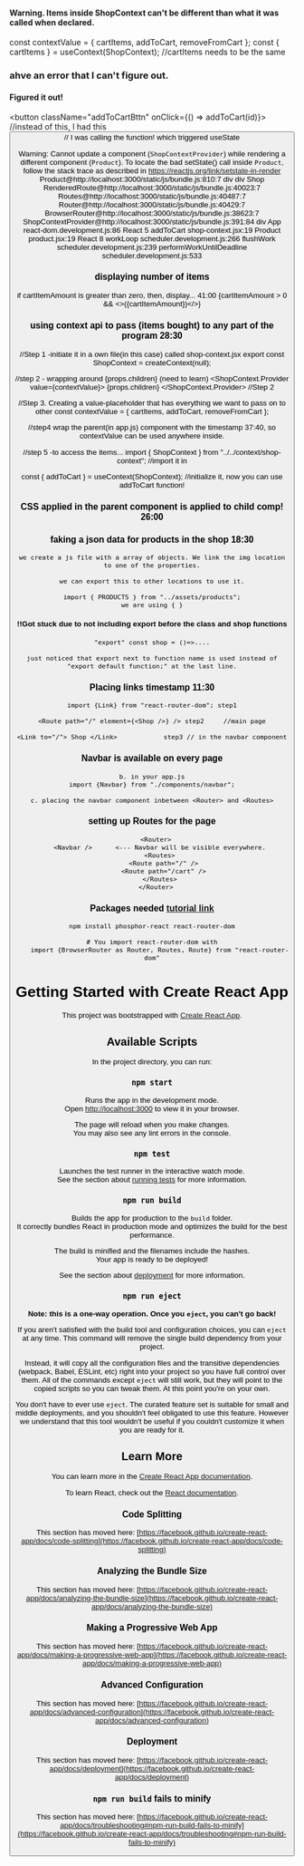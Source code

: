 #### Warning. Items inside ShopContext can't be different than what it was called when declared.

const contextValue = { cartItems, addToCart, removeFromCart };
const { cartItems } = useContext(ShopContext);
//cartItems needs to be the same

### ahve an error that I can't figure out.

#### Figured it out!

<button className="addToCartBttn" onClick={() => addToCart(id)}> //instead of this, I had this
<button className="addToCartBttn" onClick={addToCart(id)}> // I was calling the function! which triggered useState

Warning: Cannot update a component (`ShopContextProvider`) while rendering a different component (`Product`). To locate the bad setState() call inside `Product`, follow the stack trace as described in https://reactjs.org/link/setstate-in-render
Product@http://localhost:3000/static/js/bundle.js:810:7
div
div
Shop
RenderedRoute@http://localhost:3000/static/js/bundle.js:40023:7
Routes@http://localhost:3000/static/js/bundle.js:40487:7
Router@http://localhost:3000/static/js/bundle.js:40429:7
BrowserRouter@http://localhost:3000/static/js/bundle.js:38623:7
ShopContextProvider@http://localhost:3000/static/js/bundle.js:391:84
div
App react-dom.development.js:86
React 5
addToCart shop-context.jsx:19
Product product.jsx:19
React 8
workLoop scheduler.development.js:266
flushWork scheduler.development.js:239
performWorkUntilDeadline scheduler.development.js:533

### displaying number of items

if cartItemAmount is greater than zero, then, display... 41:00
{cartItemAmount > 0 && <>({cartItemAmount})</>}

### using context api to pass (items bought) to any part of the program 28:30

//Step 1 -initiate it in a own file(in this case) called shop-context.jsx
export const ShopContext = createContext(null);

//step 2 - wrapping around {props.children} (need to learn)
<ShopContext.Provider value={contextValue}>
{props.children}
</ShopContext.Provider> //Step 2

//Step 3. Creating a value-placeholder that has everything we want to pass on to other
const contextValue = { cartItems, addToCart, removeFromCart };

//step4 wrap the parent(in app.js) component with the <contextProvider> timestamp 37:40, so contextValue can be used anywhere inside.

//step 5 -to access the items...
import { ShopContext } from "../../context/shop-context"; //import it in

const { addToCart } = useContext(ShopContext); //initialize it, now you can use addToCart function!

### CSS applied in the parent component is applied to child comp! 26:00

### faking a json data for products in the shop 18:30

    we create a js file with a array of objects. We link the img location to one of the properties.

    we can export this to other locations to use it.

    import { PRODUCTS } from "../assets/products";
    we are using { }

#### !!Got stuck due to not including export before the class and shop functions

    "export" const shop = ()=>....

    just noticed that export next to function name is used instead of "export default function;" at the last line.

### Placing links timestamp 11:30

    import {Link} from "react-router-dom"; step1

    <Route path="/" element={<Shop />} /> step2     //main page

    <Link to="/"> Shop </Link>            step3 // in the navbar component

### Navbar is available on every page

    b. in your app.js
    import {Navbar} from "./components/navbar";

    c. placing the navbar component inbetween <Router> and <Routes>

### setting up Routes for the page

      <Router>
        <Navbar />      <--- Navbar will be visible everywhere.
        <Routes>
          <Route path="/" />
          <Route path="/cart" />
        </Routes>
      </Router>

### Packages needed [tutorial link](https://www.youtube.com/watch?v=tEMrD9t85v4&t=700s)

    npm install phosphor-react react-router-dom

    # You import react-router-dom with
        import {BrowserRouter as Router, Routes, Route} from "react-router-dom"

# Getting Started with Create React App

This project was bootstrapped with [Create React App](https://github.com/facebook/create-react-app).

## Available Scripts

In the project directory, you can run:

### `npm start`

Runs the app in the development mode.\
Open [http://localhost:3000](http://localhost:3000) to view it in your browser.

The page will reload when you make changes.\
You may also see any lint errors in the console.

### `npm test`

Launches the test runner in the interactive watch mode.\
See the section about [running tests](https://facebook.github.io/create-react-app/docs/running-tests) for more information.

### `npm run build`

Builds the app for production to the `build` folder.\
It correctly bundles React in production mode and optimizes the build for the best performance.

The build is minified and the filenames include the hashes.\
Your app is ready to be deployed!

See the section about [deployment](https://facebook.github.io/create-react-app/docs/deployment) for more information.

### `npm run eject`

**Note: this is a one-way operation. Once you `eject`, you can't go back!**

If you aren't satisfied with the build tool and configuration choices, you can `eject` at any time. This command will remove the single build dependency from your project.

Instead, it will copy all the configuration files and the transitive dependencies (webpack, Babel, ESLint, etc) right into your project so you have full control over them. All of the commands except `eject` will still work, but they will point to the copied scripts so you can tweak them. At this point you're on your own.

You don't have to ever use `eject`. The curated feature set is suitable for small and middle deployments, and you shouldn't feel obligated to use this feature. However we understand that this tool wouldn't be useful if you couldn't customize it when you are ready for it.

## Learn More

You can learn more in the [Create React App documentation](https://facebook.github.io/create-react-app/docs/getting-started).

To learn React, check out the [React documentation](https://reactjs.org/).

### Code Splitting

This section has moved here: [https://facebook.github.io/create-react-app/docs/code-splitting](https://facebook.github.io/create-react-app/docs/code-splitting)

### Analyzing the Bundle Size

This section has moved here: [https://facebook.github.io/create-react-app/docs/analyzing-the-bundle-size](https://facebook.github.io/create-react-app/docs/analyzing-the-bundle-size)

### Making a Progressive Web App

This section has moved here: [https://facebook.github.io/create-react-app/docs/making-a-progressive-web-app](https://facebook.github.io/create-react-app/docs/making-a-progressive-web-app)

### Advanced Configuration

This section has moved here: [https://facebook.github.io/create-react-app/docs/advanced-configuration](https://facebook.github.io/create-react-app/docs/advanced-configuration)

### Deployment

This section has moved here: [https://facebook.github.io/create-react-app/docs/deployment](https://facebook.github.io/create-react-app/docs/deployment)

### `npm run build` fails to minify

This section has moved here: [https://facebook.github.io/create-react-app/docs/troubleshooting#npm-run-build-fails-to-minify](https://facebook.github.io/create-react-app/docs/troubleshooting#npm-run-build-fails-to-minify)
